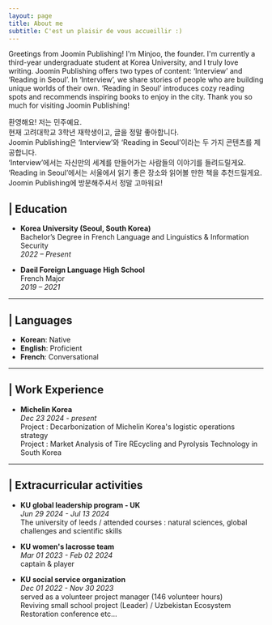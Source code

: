 ```yaml
---
layout: page
title: About me
subtitle: C'est un plaisir de vous accueillir :) 
---
```

Greetings from Joomin Publishing! I'm Minjoo, the founder. I'm currently a third-year undergraduate student at Korea University, and I truly love writing. Joomin Publishing offers two types of content: ‘Interview’ and ‘Reading in Seoul’. In ‘Interview’, we share stories of people who are building unique worlds of their own. ‘Reading in Seoul’ introduces cozy reading spots and recommends inspiring books to enjoy in the city. Thank you so much for visiting Joomin Publishing!  

환영해요! 저는 민주예요.  
현재 고려대학교 3학년 재학생이고, 글을 정말 좋아합니다.  
Joomin Publishing은 ‘Interview’와 ‘Reading in Seoul’이라는 두 가지 콘텐츠를 제공합니다.    
‘Interview’에서는 자신만의 세계를 만들어가는 사람들의 이야기를 들려드릴게요.   
‘Reading in Seoul’에서는 서울에서 읽기 좋은 장소와 읽어볼 만한 책을 추천드릴게요.   
Joomin Publishing에 방문해주셔서 정말 고마워요!

 


## | Education

- **Korea University (Seoul, South Korea)**      
Bachelor’s Degree in French Language and Linguistics & Information Security  
*2022 – Present*  

- **Daeil Foreign Language High School**  
French Major  
*2019 – 2021*

---

## | Languages

- **Korean**: Native  
- **English**: Proficient  
- **French**: Conversational

---

## | Work Experience 
- **Michelin Korea**  
*Dec 23 2024 - present*   
  Project : Decarbonization of Michelin Korea's logistic operations strategy  
  Project : Market Analysis of Tire REcycling and Pyrolysis Technology in South Korea

---
## | Extracurricular activities 
- **KU global leadership program - UK**  
*Jun 29 2024 - Jul 13 2024*  
The university of leeds / attended courses : natural sciences, global challenges and scientific skills

- **KU women's lacrosse team**  
*Mar 01 2023 - Feb 02 2024*  
captain & player 

- **KU social service organization**   
*Dec 01 2022 - Nov 30 2023*  
served as a volunteer project manager (146 volunteer hours)   
Reviving small school project (Leader) / Uzbekistan Ecosystem Restoration conference etc...   




